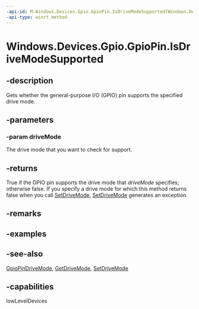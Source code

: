 ```yaml
---
-api-id: M:Windows.Devices.Gpio.GpioPin.IsDriveModeSupported(Windows.Devices.Gpio.GpioPinDriveMode)
-api-type: winrt method
---
```


<!-- Method syntax
public bool IsDriveModeSupported(Windows.Devices.Gpio.GpioPinDriveMode driveMode)
-->

# Windows.Devices.Gpio.GpioPin.IsDriveModeSupported

## -description
Gets whether the general-purpose I/O (GPIO) pin supports the specified drive mode.

## -parameters
### -param driveMode
The drive mode that you want to check for support.

## -returns
True if the GPIO pin supports the drive mode that *driveMode* specifies; otherwise false. If you specify a drive mode for which this method returns false when you call [SetDriveMode](gpiopin_setdrivemode.md), [SetDriveMode](gpiopin_setdrivemode.md) generates an exception.

## -remarks

## -examples

## -see-also
[GpioPinDriveMode](gpiopindrivemode.md), [GetDriveMode](gpiopin_getdrivemode.md), [SetDriveMode](gpiopin_setdrivemode.md)

## -capabilities
lowLevelDevices
